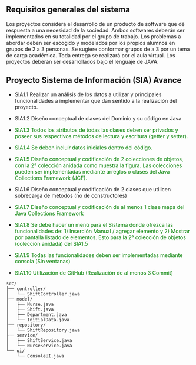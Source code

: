 ## Requisitos generales del sistema
Los proyectos considera el desarrollo de un producto de software que dé respuesta a una
necesidad de la sociedad.
Ambos softwares deberán ser implementados en su totalidad por el grupo de trabajo.
Los problemas a abordar deben ser escogido y modelados por los propios alumnos en grupos
de 2 a 3 personas. Se sugiere conformar grupos de a 3 por un tema de carga académica.
Toda entrega se realizará por el aula virtual.
Los proyectos deberán ser desarrollados bajo el lenguaje de JAVA.

## Proyecto Sistema de Información (SIA) Avance

- SIA1.1 Realizar un análisis de los datos a utilizar y principales funcionalidades a implementar que dan
sentido a la realización del proyecto.

- SIA1.2 Diseño conceptual de clases del Dominio y su código en Java

- <span style="color:green">SIA1.3 Todos los atributos de todas las clases deben ser privados y poseer sus respectivos métodos de
lectura y escritura (getter y setter).</span>

- <span style="color:green"> SIA1.4 Se deben incluir datos iniciales dentro del código. </span>

- <span style="color:green">SIA1.5 Diseño conceptual y codificación de 2 colecciones de objetos, con la 2ª colección anidada como
muestra la figura. Las colecciones pueden ser implementadas mediante arreglos o clases del
Java Collections Framework  (JCF).</span> 

- SIA1.6 Diseño conceptual y codificación de 2 clases que utilicen sobrecarga de métodos (no de
constructores)

- <span style="color:green"> SIA1.7 Diseño conceptual y codificación de al menos 1 clase mapa del Java Collections Framework </span>

- <span style="color:green"> SIA1.8 Se debe hacer un menú para el Sistema donde ofrezca las funcionalidades de: 1) Inserción Manual / agregar elemento y 2) Mostrar por pantalla listado de elementos. Esto para la 2ª colección de objetos (colección anidada) del SIA1.5 </span>

- <span style="color:green">SIA1.9 Todas las funcionalidades deben ser implementadas mediante consola (Sin ventanas) </span>

- <span style="color:green">SIA1.10 Utilización de GitHub (Realización de al menos 3 Commit) </span>

```
src/
├── controller/
│   └── ShiftController.java
├── model/
│   ├── Nurse.java
│   ├── Shift.java
│   ├── Department.java
│   └── InitialData.java
├── repository/
│   └── ShiftRepository.java
├── service/
│   ├── ShiftService.java
│   └── NurseService.java
└── ui/
    └── ConsoleUI.java
```
